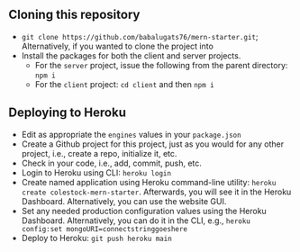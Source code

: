 ## Cloning this repository
- `git clone https://github.com/babalugats76/mern-starter.git`; Alternatively, if you wanted to clone the project into 
- Install the packages for both the client and server projects.
   - For the `server` project, issue the following from the parent directory: `npm i`
   - For the  `client` project: `cd client` and then `npm i`

## Deploying to Heroku
- Edit as appropriate the `engines` values in your `package.json`
- Create a Github project for this project, just as you would for any other project, i.e., create a repo, initialize it, etc.
- Check in your code, i.e., add, commit, push, etc.
- Login to Heroku using CLI: `heroku login`
- Create named application using Heroku command-line utility: `heroku create colestock-mern-starter`. Afterwards, you will see it in the Heroku Dashboard. Alternatively, you can use the website GUI.
- Set any needed production configuration values using the Heroku Dashboard. Alternatively, you can do it in the CLI, e.g., `heroku config:set mongoURI=connectstringgoeshere`
- Deploy to Heroku: `git push heroku main`

